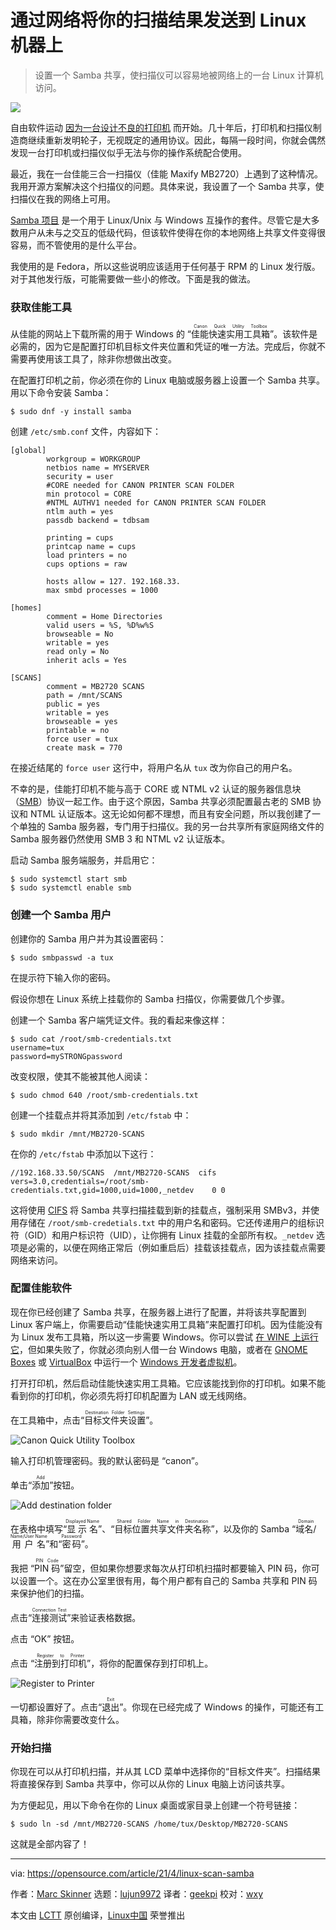 [#]: subject: (Send your scans to a Linux machine over your network)
[#]: via: (https://opensource.com/article/21/4/linux-scan-samba)
[#]: author: (Marc Skinner https://opensource.com/users/marc-skinner)
[#]: collector: (lujun9972)
[#]: translator: (geekpi)
[#]: reviewer: (wxy)
[#]: publisher: ( )
[#]: url: ( )

通过网络将你的扫描结果发送到 Linux 机器上
======

> 设置一个 Samba 共享，使扫描仪可以容易地被网络上的一台 Linux 计算机访问。

![](https://img.linux.net.cn/data/attachment/album/202105/16/111724ft11r181pc1bu21p.jpg)

自由软件运动 [因为一台设计不良的打印机][2] 而开始。几十年后，打印机和扫描仪制造商继续重新发明轮子，无视既定的通用协议。因此，每隔一段时间，你就会偶然发现一台打印机或扫描仪似乎无法与你的操作系统配合使用。

最近，我在一台佳能三合一扫描仪（佳能 Maxify MB2720）上遇到了这种情况。我用开源方案解决这个扫描仪的问题。具体来说，我设置了一个 Samba 共享，使扫描仪在我的网络上可用。

[Samba 项目][3] 是一个用于 Linux/Unix 与 Windows 互操作的套件。尽管它是大多数用户从未与之交互的低级代码，但该软件使得在你的本地网络上共享文件变得很容易，而不管使用的是什么平台。

我使用的是 Fedora，所以这些说明应该适用于任何基于 RPM 的 Linux 发行版。对于其他发行版，可能需要做一些小的修改。下面是我的做法。

### 获取佳能工具

从佳能的网站上下载所需的用于 Windows 的 “<ruby>佳能快速实用工具箱<rt>Canon Quick Utility Toolbox</rt></ruby>”。该软件是必需的，因为它是配置打印机目标文件夹位置和凭证的唯一方法。完成后，你就不需要再使用该工具了，除非你想做出改变。

在配置打印机之前，你必须在你的 Linux 电脑或服务器上设置一个 Samba 共享。用以下命令安装 Samba：

```
$ sudo dnf -y install samba
```

创建 `/etc/smb.conf` 文件，内容如下：

```
[global]
        workgroup = WORKGROUP
        netbios name = MYSERVER
        security = user
        #CORE needed for CANON PRINTER SCAN FOLDER
        min protocol = CORE
        #NTML AUTHV1 needed for CANON PRINTER SCAN FOLDER
        ntlm auth = yes
        passdb backend = tdbsam

        printing = cups
        printcap name = cups
        load printers = no
        cups options = raw

        hosts allow = 127. 192.168.33.
        max smbd processes = 1000

[homes]
        comment = Home Directories
        valid users = %S, %D%w%S
        browseable = No
        writable = yes
        read only = No
        inherit acls = Yes

[SCANS]
        comment = MB2720 SCANS
        path = /mnt/SCANS
        public = yes
        writable = yes
        browseable = yes
        printable = no
        force user = tux
        create mask = 770
```

在接近结尾的 `force user` 这行中，将用户名从 `tux` 改为你自己的用户名。

不幸的是，佳能打印机不能与高于 CORE 或 NTML v2 认证的服务器信息块（[SMB][4]）协议一起工作。由于这个原因，Samba 共享必须配置最古老的 SMB 协议和 NTML 认证版本。这无论如何都不理想，而且有安全问题，所以我创建了一个单独的 Samba 服务器，专门用于扫描仪。我的另一台共享所有家庭网络文件的 Samba 服务器仍然使用 SMB 3 和 NTML v2 认证版本。

启动 Samba 服务端服务，并启用它：

```
$ sudo systemctl start smb
$ sudo systemctl enable smb
```

### 创建一个 Samba 用户

创建你的 Samba 用户并为其设置密码：

```
$ sudo smbpasswd -a tux
```

在提示符下输入你的密码。

假设你想在 Linux 系统上挂载你的 Samba 扫描仪，你需要做几个步骤。

创建一个 Samba 客户端凭证文件。我的看起来像这样：

```
$ sudo cat /root/smb-credentials.txt
username=tux
password=mySTRONGpassword
```

改变权限，使其不能被其他人阅读：

```
$ sudo chmod 640 /root/smb-credentials.txt
```

创建一个挂载点并将其添加到 `/etc/fstab` 中：

```
$ sudo mkdir /mnt/MB2720-SCANS
```

在你的 `/etc/fstab` 中添加以下这行：

```
//192.168.33.50/SCANS  /mnt/MB2720-SCANS  cifs vers=3.0,credentials=/root/smb-credentials.txt,gid=1000,uid=1000,_netdev    0 0
```

这将使用 [CIFS][5] 将 Samba 共享扫描挂载到新的挂载点，强制采用 SMBv3，并使用存储在 `/root/smb-credetials.txt` 中的用户名和密码。它还传递用户的组标识符（GID）和用户标识符（UID），让你拥有 Linux 挂载的全部所有权。`_netdev` 选项是必需的，以便在网络正常后（例如重启后）挂载该挂载点，因为该挂载点需要网络来访问。

### 配置佳能软件

现在你已经创建了 Samba 共享，在服务器上进行了配置，并将该共享配置到 Linux 客户端上，你需要启动“佳能快速实用工具箱”来配置打印机。因为佳能没有为 Linux 发布工具箱，所以这一步需要 Windows。你可以尝试 [在 WINE 上运行它][6]，但如果失败了，你就必须向别人借一台 Windows 电脑，或者在 [GNOME Boxes][8] 或 [VirtualBox][9] 中运行一个 [Windows 开发者虚拟机][7]。

打开打印机，然后启动佳能快速实用工具箱。它应该能找到你的打印机。如果不能看到你的打印机，你必须先将打印机配置为 LAN 或无线网络。

在工具箱中，点击“<ruby>目标文件夹设置<rt>Destination Folder Settings</rt></ruby>”。

![Canon Quick Utility Toolbox][10]

输入打印机管理密码。我的默认密码是 “canon”。

单击“<ruby>添加<rt>Add</rt></ruby>”按钮。

![Add destination folder][12]

在表格中填写“<ruby>显示名<rt>Displayed Name</rt></ruby>”、“<ruby>目标位置共享文件夹名称<rt>Shared Folder Name in Destination</rt></ruby>”，以及你的 Samba “<ruby>域名/用户名<rt>Domain Name/User Name</rt></ruby>”和“<ruby>密码<rt>Password</rt></ruby>”。

我把 “<ruby>PIN 码<rt>PIN Code</rt></ruby>”留空，但如果你想要求每次从打印机扫描时都要输入 PIN 码，你可以设置一个。这在办公室里很有用，每个用户都有自己的 Samba 共享和 PIN 码来保护他们的扫描。

点击“<ruby>连接测试<rt>Connection Test</rt></ruby>”来验证表格数据。

点击 “OK” 按钮。

点击 “<ruby>注册到打印机<rt>Register to Printer</rt></ruby>”，将你的配置保存到打印机上。

![Register to Printer ][13]

一切都设置好了。点击“<ruby>退出<rt>Exit</rt></ruby>”。你现在已经完成了 Windows 的操作，可能还有工具箱，除非你需要改变什么。

### 开始扫描

你现在可以从打印机扫描，并从其 LCD 菜单中选择你的“目标文件夹”。扫描结果将直接保存到 Samba 共享中，你可以从你的 Linux 电脑上访问该共享。

为方便起见，用以下命令在你的 Linux 桌面或家目录上创建一个符号链接：

```
$ sudo ln -sd /mnt/MB2720-SCANS /home/tux/Desktop/MB2720-SCANS
```

这就是全部内容了！

--------------------------------------------------------------------------------

via: https://opensource.com/article/21/4/linux-scan-samba

作者：[Marc Skinner][a]
选题：[lujun9972][b]
译者：[geekpi](https://github.com/geekpi)
校对：[wxy](https://github.com/wxy)

本文由 [LCTT](https://github.com/LCTT/TranslateProject) 原创编译，[Linux中国](https://linux.cn/) 荣誉推出

[a]: https://opensource.com/users/marc-skinner
[b]: https://github.com/lujun9972
[1]: https://opensource.com/sites/default/files/styles/image-full-size/public/lead-images/files_documents_paper_folder.png?itok=eIJWac15 (Files in a folder)
[2]: https://opensource.com/article/18/2/pivotal-moments-history-open-source
[3]: http://samba.org/
[4]: https://en.wikipedia.org/wiki/Server_Message_Block
[5]: https://searchstorage.techtarget.com/definition/Common-Internet-File-System-CIFS
[6]: https://opensource.com/article/21/2/linux-wine
[7]: https://developer.microsoft.com/en-us/windows/downloads/virtual-machines/
[8]: https://opensource.com/article/19/5/getting-started-gnome-boxes-virtualization
[9]: https://www.virtualbox.org/
[10]: https://opensource.com/sites/default/files/uploads/canontoolbox.png (Canon Quick Utility Toolbox)
[11]: https://creativecommons.org/licenses/by-sa/4.0/
[12]: https://opensource.com/sites/default/files/add_destination_folder.png (Add destination folder)
[13]: https://opensource.com/sites/default/files/uploads/canonregistertoprinter.png (Register to Printer )
